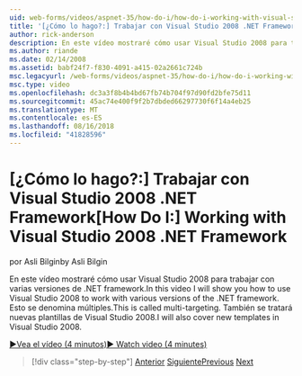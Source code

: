 ```yaml
---
uid: web-forms/videos/aspnet-35/how-do-i/how-do-i-working-with-visual-studio-2008-net-framework
title: '[¿Cómo lo hago?:] Trabajar con Visual Studio 2008 .NET Framework | Microsoft Docs'
author: rick-anderson
description: En este vídeo mostraré cómo usar Visual Studio 2008 para trabajar con varias versiones de .NET framework. Esto se denomina múltiples. También será...
ms.author: riande
ms.date: 02/14/2008
ms.assetid: babf24f7-f830-4091-a415-02a2661c724b
msc.legacyurl: /web-forms/videos/aspnet-35/how-do-i/how-do-i-working-with-visual-studio-2008-net-framework
msc.type: video
ms.openlocfilehash: dc3a3f8b4b4bd67fb74b704f97d90fd2bfe75d11
ms.sourcegitcommit: 45ac74e400f9f2b7dbded66297730f6f14a4eb25
ms.translationtype: MT
ms.contentlocale: es-ES
ms.lasthandoff: 08/16/2018
ms.locfileid: "41828596"
---
```

<a name="how-do-i-working-with-visual-studio-2008-net-framework"></a><span data-ttu-id="cd3e8-105">[¿Cómo lo hago?:] Trabajar con Visual Studio 2008 .NET Framework</span><span class="sxs-lookup"><span data-stu-id="cd3e8-105">[How Do I:] Working with Visual Studio 2008 .NET Framework</span></span>
====================
<span data-ttu-id="cd3e8-106">por Asli Bilgin</span><span class="sxs-lookup"><span data-stu-id="cd3e8-106">by Asli Bilgin</span></span>

<span data-ttu-id="cd3e8-107">En este vídeo mostraré cómo usar Visual Studio 2008 para trabajar con varias versiones de .NET framework.</span><span class="sxs-lookup"><span data-stu-id="cd3e8-107">In this video I will show you how to use Visual Studio 2008 to work with various versions of the .NET framework.</span></span> <span data-ttu-id="cd3e8-108">Esto se denomina múltiples.</span><span class="sxs-lookup"><span data-stu-id="cd3e8-108">This is called multi-targeting.</span></span> <span data-ttu-id="cd3e8-109">También se tratará nuevas plantillas de Visual Studio 2008.</span><span class="sxs-lookup"><span data-stu-id="cd3e8-109">I will also cover new templates in Visual Studio 2008.</span></span>

[<span data-ttu-id="cd3e8-110">&#9654;Vea el vídeo (4 minutos)</span><span class="sxs-lookup"><span data-stu-id="cd3e8-110">&#9654; Watch video (4 minutes)</span></span>](https://channel9.msdn.com/Blogs/ASP-NET-Site-Videos/how-do-i-working-with-visual-studio-2008-net-framework)

> [!div class="step-by-step"]
> <span data-ttu-id="cd3e8-111">[Anterior](how-do-i-cascading-style-sheets-in-visual-studio-2008.md)
> [Siguiente](how-do-i-adding-elements-to-a-css-file-and-create-new-css-on-the-fly.md)</span><span class="sxs-lookup"><span data-stu-id="cd3e8-111">[Previous](how-do-i-cascading-style-sheets-in-visual-studio-2008.md)
[Next](how-do-i-adding-elements-to-a-css-file-and-create-new-css-on-the-fly.md)</span></span>
